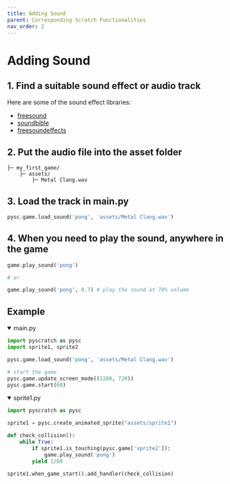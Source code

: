 ```yaml
---
title: Adding Sound
parent: Corresponding Scratch Functionalities
nav_order: 2
---
```

# Adding Sound

## 1. Find a suitable sound effect or audio track
Here are some of the sound effect libraries:
- <a target="_blank" href="https://freesound.org/">freesound</a>
- <a target="_blank" href="https://soundbible.com/1781-Metal-Clang.html">soundbible</a>
- <a target="_blank" href="https://www.freesoundeffects.com/">freesoundeffects</a>


## 2. Put the audio file into the asset folder
```
├─ my_first_game/
    ├─ assets/
        ├─ Metal Clang.wav
```

## 3. Load the track in main.py
```python
pysc.game.load_sound('pong', 'assets/Metal Clang.wav')
```

## 4. When you need to play the sound, anywhere in the game
```python
game.play_sound('pong')

# or 

game.play_sound('pong', 0.7) # play the sound at 70% volume
```

## Example 

<details open markdown="block">
  <summary>
    main.py
  </summary>

```python
import pyscratch as pysc
import sprite1, sprite2

pysc.game.load_sound('pong', 'assets/Metal Clang.wav')

# start the game
pysc.game.update_screen_mode((1280, 720))
pysc.game.start(60)
```
</details>

<details open markdown="block">
  <summary>
    sprite1.py
  </summary>

```python
import pyscratch as pysc

sprite1 = pysc.create_animated_sprite("assets/sprite1")

def check_collision():
    while True: 
        if sprite1.is_touching(pysc.game['sprite2']):
            game.play_sound('pong')
        yield 1/60

sprite1.when_game_start().add_handler(check_collision)
    
```
</details>


